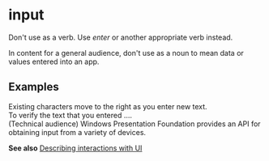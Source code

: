 # input

Don't use as a verb. Use *enter* or another appropriate verb instead. 

In content for a general audience, don't use as a noun to mean data or values entered into an app.

## Examples

Existing characters move to the right as you enter new text.   
To verify the text that you entered ….  
(Technical audience) Windows Presentation Foundation provides an API for obtaining input from a variety of devices.  

**See also** [Describing interactions with UI](~/procedures-instructions/describing-interactions-with-ui.md)
